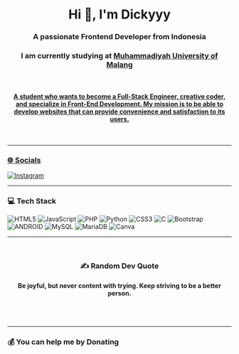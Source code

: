 


<h1 align="center">Hi 👋, I'm Dickyyy</h1>
<h3 align="center">A passionate Frontend Developer from Indonesia</h3>
<h3 align="center">I am currently studying at <a href="https://www.umm.ac.id/">Muhammadiyah University of Malang</h3>
<br><h4 align="center">A student who wants to become a Full-Stack Engineer, creative coder, and specialize in Front-End Development. My mission is to be able to develop websites that can provide convenience and satisfaction to its users.</h4><br>

<hr>

### 🌐 Socials
[![Instagram](https://img.shields.io/badge/Instagram-%23E4405F.svg?logo=Instagram&logoColor=white)](https://www.instagram.com/dykkyy_/) 

<hr>

### 💻 Tech Stack
![HTML5](https://img.shields.io/badge/html5-%23E34F26.svg?style=for-the-badge&logo=html5&logoColor=white)
![JavaScript](https://img.shields.io/badge/javascript-%23323330.svg?style=for-the-badge&logo=javascript&logoColor=%23F7DF1E)
![PHP](https://img.shields.io/badge/php-%23777BB4.svg?style=for-the-badge&logo=php&logoColor=white)
![Python](https://img.shields.io/badge/python-3670A0?style=for-the-badge&logo=python&logoColor=ffdd54)
![CSS3](https://img.shields.io/badge/css3-%231572B6.svg?style=for-the-badge&logo=css3&logoColor=white)
![C](https://img.shields.io/badge/c-%2300599C.svg?style=for-the-badge&logo=c&logoColor=white)
![Bootstrap](https://img.shields.io/badge/bootstrap-%23563D7C.svg?style=for-the-badge&logo=bootstrap&logoColor=white)
![ANDROID](https://img.shields.io/badge/android-%2320232a.svg?style=for-the-badge&logo=android&logoColor=%a4c639)
![MySQL](https://img.shields.io/badge/mysql-%2300f.svg?style=for-the-badge&logo=mysql&logoColor=white)
![MariaDB](https://img.shields.io/badge/MariaDB-003545?style=for-the-badge&logo=mariadb&logoColor=white)
![Canva](https://img.shields.io/badge/Canva-%2300C4CC.svg?style=for-the-badge&logo=Canva&logoColor=white)	
<hr>

<br>
<h3 align="center"> ✍️ Random Dev Quote</h3>
<h4 align="center">Be joyful, but never content with trying. Keep striving to be a better person.</h4>
<br><br>

<hr>

### 💰 You can help me by Donating

<!-- Proudly created with GPRM ( https://gprm.itsvg.in ) -->
